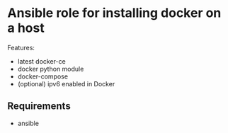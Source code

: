 # Ansible role for installing docker on a host
Features:
- latest docker-ce
- docker python module
- docker-compose
- (optional) ipv6 enabled in Docker

## Requirements
- ansible
